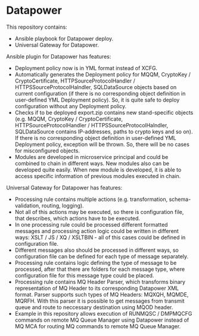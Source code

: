 # Datapower

This repository contains:
- Ansible playbook for Datapower deploy.
- Universal Gateway for Datapower.

Ansible plugin for Datapower has features:
- Deployment policy now is in YML format instead of XCFG.
- Automatically generates the Deployment policy for MQQM, CryptoKey / CryptoCertificate, HTTPSourceProtocolHandler / HTTPSSourceProtocolHalndler, SQLDataSource objects based on current configuration (if there is no corresponding object definition in user-defined YML Deployment policy). So, it is quite safe to deploy configuration without any Deployment policy.
- Checks if to be deployed export.zip contains new stand-specific objects (e.g. MQQM, CryptoKey / CryptoCertificate, HTTPSourceProtocolHandler / HTTPSSourceProtocolHalndler, SQLDataSource contains IP-addresses, paths to crypto keys and so on). If there is no corresponding object definition in user-defined YML Deployment policy, exception will be thrown. So, there will be no cases for misconfigured objects.
- Modules are developed in microservice principal and could be combined to chain in different ways. New modules also can be developed quite easily. When new module is developed, it is able to access specific information of previous modules executed in chain.

Universal Gateway for Datapower has features:
- Processing rule contains multiple actions (e.g. transformation, schema-validation, routing, logging).
- Not all of this actions may be executed, so there is configuration file, that describes, which actions have to be executed.
- In one processing rule could be processed different formatted messages and processing action logic could be written in different ways: XSLT / JS / XQ / XSLTBIN - all of this cases could be defined in configuration file.
- Different messages also should be processed in different ways, so configuration file can be defined for each type of message separately.
- Processing rule contains logic defining the type of message to be processed, after that there are folders for each message type, where configuration file for this message type could be placed.
- Processing rule contains MQ Header Parser, which transforms binary representation of MQ Header to its corresponding Datapower XML format. Parser supports such types of MQ Headers: MQXQH, MQMDE, MQRFH. With this parser it is possible to get messages from transmit queue and route to neccessary destination using MQOD header.
- Example in this repository allows execution of RUNMQSC / DMPMQCFG commands on remote MQ Queue Manager using Datapower instead of MQ MCA for routing MQ commands to remote MQ Queue Manager. 
